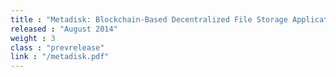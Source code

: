 ```yaml
---
title : "Metadisk: Blockchain-Based Decentralized File Storage Application"
released : "August 2014"
weight : 3
class : "prevrelease"
link : "/metadisk.pdf"
---
```


